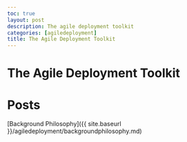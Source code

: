 ```yaml
---
toc: true
layout: post
description: The agile deployment toolkit
categories: [agiledeployment]
title: The Agile Deployment Toolkit
---
```

# The Agile Deployment Toolkit

# Posts

[Background Philosophy]({{ site.baseurl }}/agiledeployment/backgroundphilosophy.md)
